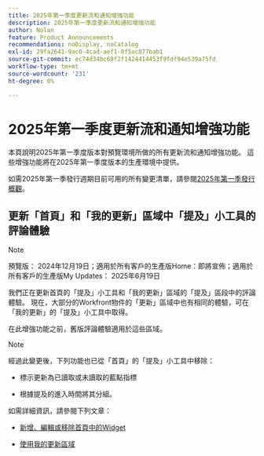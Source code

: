 ```yaml
---
title: 2025年第一季度更新流和通知增強功能
description: 2025年第一季度更新流和通知增強功能
author: Nolan
feature: Product Announcements
recommendations: noDisplay, noCatalog
exl-id: 29fa2641-9ac0-4cad-aef1-0f5ac877bab1
source-git-commit: ec74d34bc69f2f1424414453f9fdf94e539a75fd
workflow-type: tm+mt
source-wordcount: '231'
ht-degree: 0%

---
```


# 2025年第一季度更新流和通知增強功能

本頁說明2025年第一季度版本對預覽環境所做的所有更新流和通知增強功能。 這些增強功能將在2025年第一季度版本的生產環境中提供。

如需2025年第一季發行週期目前可用的所有變更清單，請參閱[2025年第一季發行概觀](/help/quicksilver/product-announcements/product-releases/25-q1-release-activity/25-q1-release-overview.md)。

## 更新「首頁」和「我的更新」區域中「提及」小工具的評論體驗

>[!NOTE]
>
>預覽版： 2024年12月19日；適用於所有客戶的生產版Home：即將宣佈；適用於所有客戶的生產版My Updates： 2025年6月19日

我們正在更新首頁的「提及」小工具和「我的更新」區域的「提及」區段中的評論體驗。 現在，大部分的Workfront物件的「更新」區域中也有相同的體驗，可在「我的更新」的「提及」小工具中取得。

在此增強功能之前，舊版評論體驗適用於這些區域。

>[!NOTE]
>
>經過此變更後，下列功能也已從「首頁」的「提及」小工具中移除：
>
>* 標示更新為已讀取或未讀取的藍點指標
>
>* 根據提及的進入時間將其分組。

如需詳細資訊，請參閱下列文章：

* [新增、編輯或移除首頁中的Widget](/help/quicksilver/workfront-basics/using-home/using-the-home-area/add-edit-remove-widgets-in-new-home.md)

* [使用我的更新區域](/help/quicksilver/workfront-basics/using-home/using-the-home-area/my-updates-area.md)
